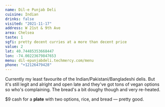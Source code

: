 ```yaml
---
name: Dil-e Punjab Deli
cuisine: Indian
drinks: false
visited: "2021-11-17"
address: W 21st & 9th Ave
area: Chelsea
taste: 1
sgfi: pretty decent curries at a more than decent price
value: 2
lat: 40.74485353668447
lon: -74.00223679847653
menu: dil-epunjabdeli.techmercy.com/menu
phone: "+12126479428"
---
```


Currently my least favourite of the Indian/Pakistani/Bangladeshi delis. But it's still legit and alright and open late and they've got tons of vegan options so who's complaining. The bread's a bit doughy though and very re-heated.

$9 cash for a **plate** with two options, rice, and bread — pretty good.
